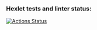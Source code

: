 ### Hexlet tests and linter status:
[![Actions Status](https://github.com/CaptainCollie/python-project-lvl2/workflows/hexlet-check/badge.svg)](https://github.com/CaptainCollie/python-project-lvl2/actions)